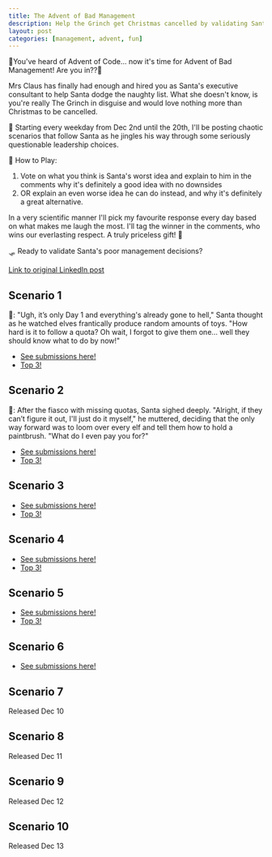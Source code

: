 ```yaml
---
title: The Advent of Bad Management
description: Help the Grinch get Christmas cancelled by validating Santa's bad management choices.
layout: post
categories: [management, advent, fun]
---
```


🎄You've heard of Advent of Code... now it's time for Advent of Bad Management! Are you in??🎄

Mrs Claus has finally had enough and hired you as Santa's executive consultant to help Santa dodge the naughty list. What she doesn't know, is you're really The Grinch in disguise and would love nothing more than Christmas to be cancelled.

🔔 Starting every weekday from Dec 2nd until the 20th, I'll be posting chaotic scenarios that follow Santa as he jingles his way through some seriously questionable leadership choices.

🎅 How to Play:
1. Vote on what you think is Santa's worst idea and explain to him in the comments why it's definitely a good idea with no downsides
3. OR explain an even worse idea he can do instead, and why it's definitely a great alternative.

In a very scientific manner I'll pick my favourite response every day based on what makes me laugh the most. I'll tag the winner in the comments, who wins our everlasting respect. A truly priceless gift! 🎁

🛷 Ready to validate Santa's poor management decisions?

[Link to original LinkedIn post](https://www.linkedin.com/feed/update/urn:li:activity:7267880468044255232/)

## Scenario 1

🎅: "Ugh, it’s only Day 1 and everything's already gone to hell," Santa thought as he watched elves frantically produce random amounts of toys. "How hard is it to follow a quota? Oh wait, I forgot to give them one… well they should know what to do by now!" 

* [See submissions here!](https://www.linkedin.com/feed/update/urn:li:activity:7269275673981071361/)
* [Top 3!](https://www.linkedin.com/posts/outragedpinkracoon_adventofbadmanagement-festivefun-management-activity-7269442677656489985-Oslv)

## Scenario 2
🎅: After the fiasco with missing quotas, Santa sighed deeply. "Alright, if they can’t figure it out, I'll just do it myself," he muttered, deciding that the only way forward was to loom over every elf and tell them how to hold a paintbrush. "What do I even pay you for?"

* [See submissions here!](https://www.linkedin.com/posts/outragedpinkracoon_adventofbadmanagement-festivefun-management-activity-7269648005979377667-fi1w?utm_source=share&utm_medium=member_desktop)
* [Top 3!](https://www.linkedin.com/feed/update/urn:li:activity:7269812867544109056/)

## Scenario 3
* [See submissions here!](https://www.linkedin.com/posts/outragedpinkracoon_adventofbadmanagement-festivefun-management-activity-7270004685858578433-B3h6?utm_source=share&utm_medium=member_desktop)
* [Top 3!](https://www.linkedin.com/feed/update/urn:li:share:7270141042966835203/)

## Scenario 4
* [See submissions here!](https://www.linkedin.com/feed/update/urn:li:activity:7270363660512854016/)
* [Top 3!](https://www.linkedin.com/feed/update/urn:li:activity:7270534516031512576/)

## Scenario 5
* [See submissions here!](https://www.linkedin.com/feed/update/urn:li:activity:7270739297299845121/)
* [Top 3!](https://www.linkedin.com/feed/update/urn:li:activity:7270897946445975552/)

## Scenario 6
* [See submissions here!](https://www.linkedin.com/feed/update/urn:li:activity:7271813667967406080/)

## Scenario 7
Released Dec 10

## Scenario 8
Released Dec 11

## Scenario 9
Released Dec 12

## Scenario 10
Released Dec 13

